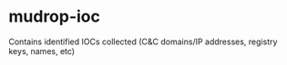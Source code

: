 mudrop-ioc
==========
Contains identified IOCs collected (C&C domains/IP addresses, registry keys, names, etc)
